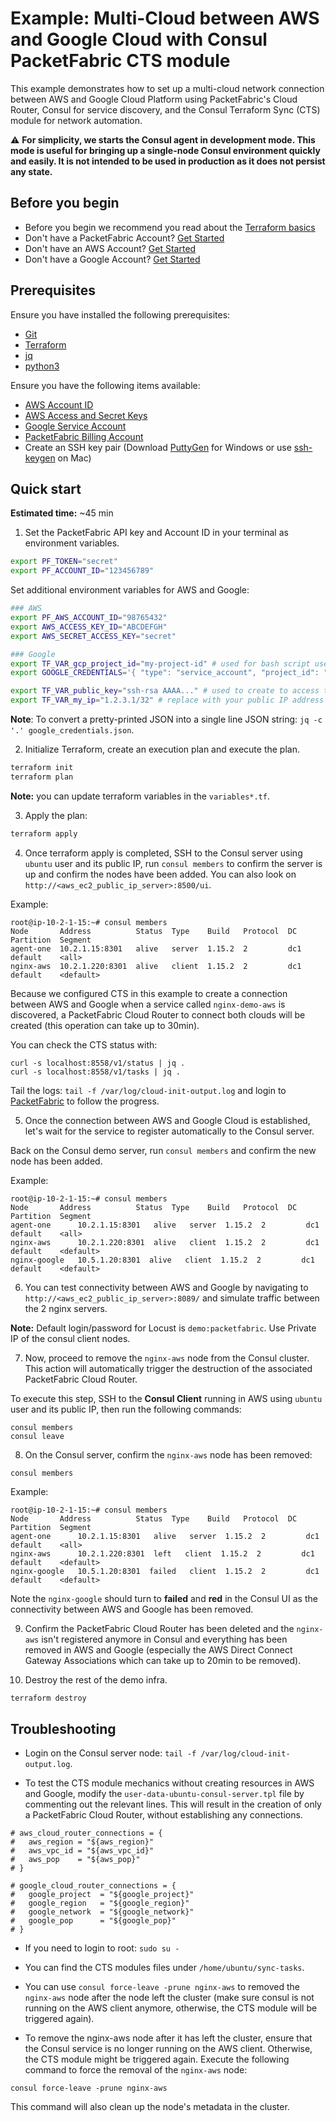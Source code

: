 # Example: Multi-Cloud between AWS and Google Cloud with Consul PacketFabric CTS module

This example demonstrates how to set up a multi-cloud network connection between AWS and Google Cloud Platform using PacketFabric's Cloud Router, Consul for service discovery, and the Consul Terraform Sync (CTS) module for network automation.

:warning: **For simplicity, we starts the Consul agent in development mode. This mode is useful for bringing up a single-node Consul environment quickly and easily. It is not intended to be used in production as it does not persist any state.**

## Before you begin

- Before you begin we recommend you read about the [Terraform basics](https://www.terraform.io/intro)
- Don't have a PacketFabric Account? [Get Started](https://docs.packetfabric.com/intro/)
- Don't have an AWS Account? [Get Started](https://aws.amazon.com/free/)
- Don't have a Google Account? [Get Started](https://cloud.google.com/free)

## Prerequisites

Ensure you have installed the following prerequisites:

- [Git](https://git-scm.com/downloads)
- [Terraform](https://learn.hashicorp.com/tutorials/terraform/install-cli)
- [jq](https://stedolan.github.io/jq/download/)
- [python3](https://www.python.org/downloads/)

Ensure you have the following items available:

- [AWS Account ID](https://docs.aws.amazon.com/IAM/latest/UserGuide/console_account-alias.html)
- [AWS Access and Secret Keys](https://docs.aws.amazon.com/general/latest/gr/aws-security-credentials.html)
- [Google Service Account](https://cloud.google.com/compute/docs/access/create-enable-service-accounts-for-instances)
- [PacketFabric Billing Account](https://docs.packetfabric.com/api/examples/account_uuid/)
- Create an SSH key pair (Download [PuttyGen](https://www.chiark.greenend.org.uk/~sgtatham/putty/latest.html) for Windows or use [ssh-keygen](https://docs.github.com/en/authentication/connecting-to-github-with-ssh/generating-a-new-ssh-key-and-adding-it-to-the-ssh-agent?platform=mac) on Mac)

## Quick start

**Estimated time:** ~45 min

1. Set the PacketFabric API key and Account ID in your terminal as environment variables.

```sh
export PF_TOKEN="secret"
export PF_ACCOUNT_ID="123456789"
```

Set additional environment variables for AWS and Google:

```sh
### AWS
export PF_AWS_ACCOUNT_ID="98765432"
export AWS_ACCESS_KEY_ID="ABCDEFGH"
export AWS_SECRET_ACCESS_KEY="secret"

### Google
export TF_VAR_gcp_project_id="my-project-id" # used for bash script used with gcloud module
export GOOGLE_CREDENTIALS='{ "type": "service_account", "project_id": "demo-setting-1234", "private_key_id": "1234", "private_key": "-----BEGIN PRIVATE KEY-----\nsecret\n-----END PRIVATE KEY-----\n", "client_email": "demoapi@demo-setting-1234.iam.gserviceaccount.com", "client_id": "102640829015169383380", "auth_uri": "https://accounts.google.com/o/oauth2/auth", "token_uri": "https://oauth2.googleapis.com/token", "auth_provider_x509_cert_url": "https://www.googleapis.com/oauth2/v1/certs", "client_x509_cert_url": "https://www.googleapis.com/robot/v1/metadata/x509/demoapi%40demo-setting-1234.iam.gserviceaccount.com" }'

export TF_VAR_public_key="ssh-rsa AAAA..." # used to create to access to the demo instances in AWS/Google
export TF_VAR_my_ip="1.2.3.1/32" # replace with your public IP address (used in AWS/Google security groups) - https://www.whatismyip.com/
```

**Note**: To convert a pretty-printed JSON into a single line JSON string: `jq -c '.' google_credentials.json`.

2. Initialize Terraform, create an execution plan and execute the plan.

```sh
terraform init
terraform plan
```

**Note:** you can update terraform variables in the ``variables*.tf``.

3. Apply the plan:

```sh
terraform apply
```

4. Once terraform apply is completed, SSH to the Consul server using `ubuntu` user and its public IP, run `consul members` to confirm the server is up and confirm the nodes have been added. You can also look on `http://<aws_ec2_public_ip_server>:8500/ui`.

Example:
```
root@ip-10-2-1-15:~# consul members
Node       Address          Status  Type    Build   Protocol  DC   Partition  Segment
agent-one  10.2.1.15:8301   alive   server  1.15.2  2         dc1  default    <all>
nginx-aws  10.2.1.220:8301  alive   client  1.15.2  2         dc1  default    <default>
```

Because we configured CTS in this example to create a connection between AWS and Google when a service called `nginx-demo-aws` is discovered, a PacketFabric Cloud Router to connect both clouds will be created (this operation can take up to 30min).

You can check the CTS status with:
```
curl -s localhost:8558/v1/status | jq .
curl -s localhost:8558/v1/tasks | jq .
```

Tail the logs: `tail -f /var/log/cloud-init-output.log` and login to [PacketFabric](https://portal.packetfabric.com/) to follow the progress.

5. Once the connection between AWS and Google Cloud is established, let's wait for the service to register automatically to the Consul server.

Back on the Consul demo server, run `consul members` and confirm the new node has been added. 

Example:
```
root@ip-10-2-1-15:~# consul members
Node       Address          Status  Type    Build   Protocol  DC   Partition  Segment
agent-one      10.2.1.15:8301   alive   server  1.15.2  2         dc1  default    <all>
nginx-aws      10.2.1.220:8301  alive   client  1.15.2  2         dc1  default    <default>
nginx-google   10.5.1.20:8301  alive   client  1.15.2  2         dc1  default    <default>
```

6. You can test connectivity between AWS and Google by navigating to `http://<aws_ec2_public_ip_server>:8089/` and simulate traffic between the 2 nginx servers.

**Note:** Default login/password for Locust is ``demo:packetfabric``. Use Private IP of the consul client nodes.

7. Now, proceed to remove the `nginx-aws` node from the Consul cluster. This action will automatically trigger the destruction of the associated PacketFabric Cloud Router.

To execute this step, SSH to the **Consul Client** running in AWS using `ubuntu` user and its public IP, then run the following commands:

```
consul members
consul leave
```

8. On the Consul server, confirm the `nginx-aws` node has been removed:

```
consul members
```

Example:
```
root@ip-10-2-1-15:~# consul members
Node       Address          Status  Type    Build   Protocol  DC   Partition  Segment
agent-one      10.2.1.15:8301   alive   server  1.15.2  2         dc1  default    <all>
nginx-aws      10.2.1.220:8301  left   client  1.15.2  2         dc1  default    <default>
nginx-google   10.5.1.20:8301  failed   client  1.15.2  2         dc1  default    <default>
```

Note the `nginx-google` should turn to **failed** and **red** in the Consul UI as the connectivity between AWS and Google has been removed.

9. Confirm the PacketFabric Cloud Router has been deleted and the `nginx-aws` isn't registered anymore in Consul and everything has been removed in AWS and Google (especially the AWS Direct Connect Gateway Associations which can take up to 20min to be removed).

10. Destroy the rest of the demo infra.

```sh
terraform destroy
```

## Troubleshooting

- Login on the Consul server node: `tail -f /var/log/cloud-init-output.log`.

- To test the CTS module mechanics without creating resources in AWS and Google, modify the `user-data-ubuntu-consul-server.tpl` file by commenting out the relevant lines. This will result in the creation of only a PacketFabric Cloud Router, without establishing any connections.

```
# aws_cloud_router_connections = {
#   aws_region = "${aws_region}"
#   aws_vpc_id = "${aws_vpc_id}"
#   aws_pop    = "${aws_pop}"
# }

# google_cloud_router_connections = {
#   google_project  = "${google_project}"
#   google_region   = "${google_region}"
#   google_network  = "${google_network}"
#   google_pop      = "${google_pop}"
# }
```

- If you need to login to root: `sudo su -`

- You can find the CTS modules files under `/home/ubuntu/sync-tasks`.

- You can use `consul force-leave -prune nginx-aws` to removed the `nginx-aws` node after the node left the cluster (make sure consul is not running on the AWS client anymore, otherwise, the CTS module will be triggered again).

- To remove the nginx-aws node after it has left the cluster, ensure that the Consul service is no longer running on the AWS client. Otherwise, the CTS module might be triggered again. Execute the following command to force the removal of the `nginx-aws` node:

`consul force-leave -prune nginx-aws`

This command will also clean up the node's metadata in the cluster.